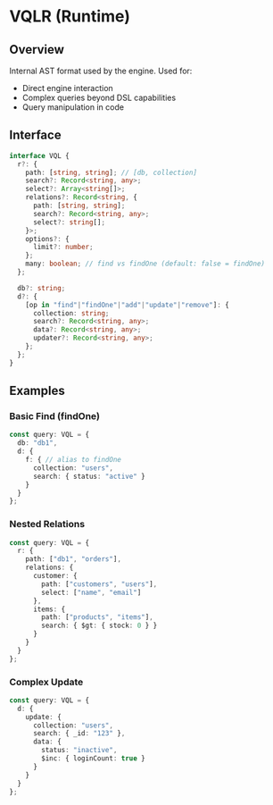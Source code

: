 # VQLR (Runtime)

## Overview
Internal AST format used by the engine. Used for:
- Direct engine interaction
- Complex queries beyond DSL capabilities
- Query manipulation in code

## Interface
```ts
interface VQL {
  r?: {
    path: [string, string]; // [db, collection]
    search?: Record<string, any>;
    select?: Array<string[]>;
    relations?: Record<string, {
      path: [string, string];
      search?: Record<string, any>;
      select?: string[];
    }>;
    options?: { 
      limit?: number;
    };
    many: boolean; // find vs findOne (default: false = findOne)
  };

  db?: string;
  d?: {
    [op in "find"|"findOne"|"add"|"update"|"remove"]: {
      collection: string;
      search?: Record<string, any>;
      data?: Record<string, any>;
      updater?: Record<string, any>;
    };
  };
}
```

## Examples
### Basic Find (findOne)
```ts
const query: VQL = {
  db: "db1",
  d: {
    f: { // alias to findOne
      collection: "users",
      search: { status: "active" }
    }
  }
};
```

### Nested Relations
```ts
const query: VQL = {
  r: {
    path: ["db1", "orders"],
    relations: {
      customer: {
        path: ["customers", "users"],
        select: ["name", "email"]
      },
      items: {
        path: ["products", "items"],
        search: { $gt: { stock: 0 } }
      }
    }
  }
};
```

### Complex Update
```ts
const query: VQL = {
  d: {
    update: {
      collection: "users",
      search: { _id: "123" },
      data: { 
        status: "inactive",
        $inc: { loginCount: true }
      }
    }
  }
};
```